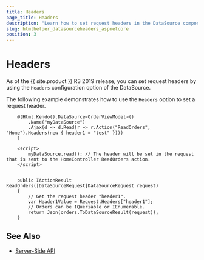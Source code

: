 ```yaml
---
title: Headers
page_title: Headers
description: "Learn how to set request headers in the DataSource component for {{ site.framework }}."
slug: htmlhelper_datasourceheaders_aspnetcore
position: 3
---
```


# Headers

As of the {{ site.product }} R3 2019 release, you can set request headers by using the `Headers` configuration option of the DataSource.

The following example demonstrates how to use the `Headers` option to set a request header.

```HtmlHelper
    @(Html.Kendo().DataSource<OrderViewModel>()
        .Name("myDataSource")
        .Ajax(d => d.Read(r => r.Action("ReadOrders", "Home").Headers(new { header1 = "test" })))
    )

    <script>
        myDataSource.read(); // The header will be set in the request that is sent to the HomeController ReadOrders action.
    </script>  
```
```HomeController

    public IActionResult ReadOrders([DataSourceRequest]DataSourceRequest request)
    {
        // Get the request header "header1".
        var Header1Value = Request.Headers["header1"];
        // Orders can be IQueriable or IEnumerable.
        return Json(orders.ToDataSourceResult(request));
    }
```

## See Also

* [Server-Side API](/api/datasource)
